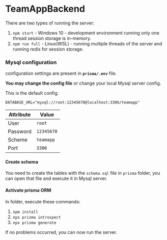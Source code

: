 # TeamAppBackend

There are two types of running the server:
1. `npm start` - Windows 10 - development environment running only one thread session storage is in-memory. 
2. `npm run full` - Linux(WSL) - running multiple threads of the server and running redis for session storage. 

### Mysql configuration

configuration settings are present in **`prisma/.env`** file.



**You may change the config file** or change your local Mysql server config.

This is the default config.
```
DATABASE_URL="mysql://root:12345678@localhost:3306/teamapp"
```
Attribute|Value
-----|-----
User|`root`
Password|`12345678`
Scheme|`teamapp`
Port|`3306`

#### Create schema

You need to create the tables with the `schema.sql` file in `prisma` folder, you can open that file and execute it in Mysql server.

#### Activate prisma ORM

In folder, execute these commands:

1. `npm install`
2. `npx prisma introspect`
3. `npx prisma generate`

If no problems occurred, you can now run the server.